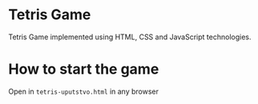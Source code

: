 # Tetris Game

Tetris Game implemented using HTML, CSS and JavaScript technologies. 

# How to start the game
Open in `tetris-uputstvo.html` in any browser
